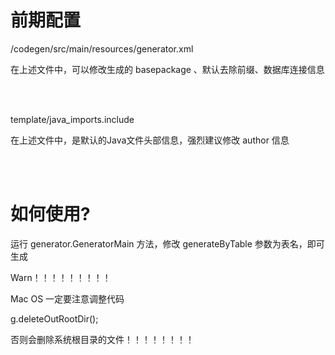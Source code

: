 # 前期配置

/codegen/src/main/resources/generator.xml

在上述文件中，可以修改生成的 basepackage 、默认去除前缀、数据库连接信息

</br></br>

template/java_imports.include

在上述文件中，是默认的Java文件头部信息，强烈建议修改 author 信息

</br></br>

# 如何使用?

运行 generator.GeneratorMain 方法，修改 generateByTable 参数为表名，即可生成

Warn！！！！！！！！！

Mac OS 一定要注意调整代码

g.deleteOutRootDir();

否则会删除系统根目录的文件！！！！！！！！